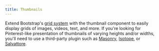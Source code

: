 ```yaml
---
title: Thumbnails
---
```


Extend Bootstrap's <a href="../css/#grid">grid system</a> with the thumbnail component to easily display grids of images, videos, text, and more.
If you're looking for Pinterest-like presentation of thumbnails of varying heights and/or widths, you'll need to use a third-party plugin such as <a href="http://masonry.desandro.com">Masonry</a>, <a href="http://isotope.metafizzy.co">Isotope</a>, or <a href="http://salvattore.com">Salvattore</a>.